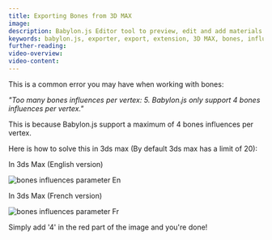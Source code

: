 ```yaml
---
title: Exporting Bones from 3D MAX
image: 
description: Babylon.js Editor tool to preview, edit and add materials.
keywords: babylon.js, exporter, export, extension, 3D MAX, bones, influences
further-reading:
video-overview:
video-content:
---
```


This is a common error you may have when working with bones:

*"Too many bones influences per vertex: 5. Babylon.js only support 4 bones influences per vertex."*

This is because Babylon.js support a maximum of 4 bones influences per vertex.

Here is how to solve this in 3ds max (By default 3ds max has a limit of 20):

In 3ds Max (English version)

![bones influences parameter En](http://www.visualiser.fr/img/max.jpg)

In 3ds Max (French version)

![bones influences parameter Fr](https://s3-eu-west-1.amazonaws.com/sdz-upload/prod/upload/structure_limit.jpg)

Simply add '4' in the red part of the image and you're done!
